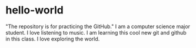 # hello-world
"The repository is for practicing the GitHub."
 I am a computer science major student.
 I love listening to music.
 I am learning this cool new git and github in this class.
 I love exploring the world.
 
